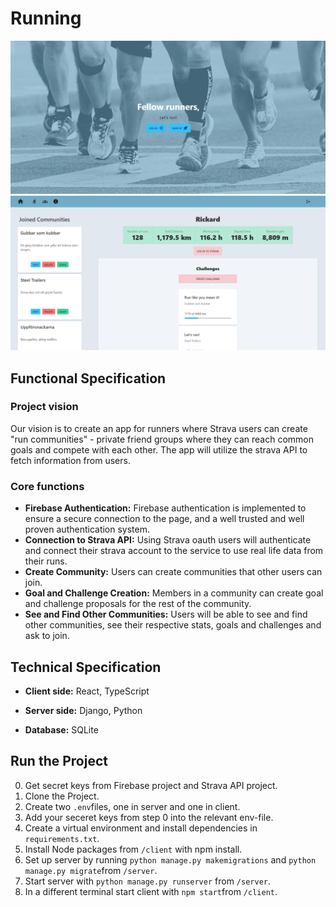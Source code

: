 # Running

![Screenshot](running3.png) ![Screenshot](running2.png)

## Functional Specification

### Project vision

Our vision is to create an app for runners where Strava users can create "run communities" - private friend groups where they can reach common goals and compete with each other. The app will utilize the strava API to fetch information from users.

### Core functions

-   **Firebase Authentication:** Firebase authentication is implemented to ensure a secure connection to the page, and a well trusted and well proven authentication system.
-   **Connection to Strava API:** Using Strava oauth users will authenticate and connect their strava account to the service to use real life data from their runs.
-   **Create Community:** Users can create communities that other users can join.
-   **Goal and Challenge Creation:** Members in a community can create goal and challenge proposals for the rest of the community.
-   **See and Find Other Communities:** Users will be able to see and find other communities, see their respective stats, goals and challenges and ask to join.

## Technical Specification

-   **Client side:** React, TypeScript
    
-   **Server side:** Django, Python
    
-   **Database:** SQLite

## Run the Project
0. Get secret keys from Firebase project and Strava API project.
1. Clone the Project.
2. Create two ```.env```files, one in server and one in client.
3. Add your seceret keys from step 0 into the relevant env-file.
2. Create a virtual environment and install dependencies in ```requirements.txt```.
3. Install Node packages from ```/client``` with npm install.
4. Set up server by running ```python manage.py makemigrations``` and ```python manage.py migrate```from ```/server```.
5. Start server with ```python manage.py runserver``` from ```/server```.
6. In a different terminal start client with ```npm start```from ```/client```.
